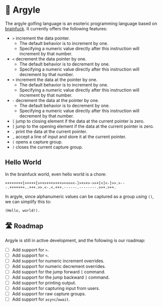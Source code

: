 # 🌈 Argyle

The argyle golfing language is an esoteric programming language based on [brainfuck](https://en.wikipedia.org/wiki/Brainfuck#:~:text=The%20language%27s%20name%20is%20a,the%20boundaries%20of%20computer%20programming.). It currently offers the following features:

- `>` increment the data pointer.
  - The default behavior is to increment by one.
  - Specifying a numeric value directly after this instruction will increment by that number.
- `<` decrement the data pointer by one.
  - The default behavior is to decrement by one.
  - Specifying a numeric value directly after this instruction will decrement by that number.
- `+` increment the data at the pointer by one.
  - The default behavior is to increment by one.
  - Specifying a numeric value directly after this instruction will increment by that number.
- `-` decrement the data at the pointer by one.
  - The default behavior is to decrement by one.
  - Specifying a numeric value directly after this instruction will decrement by that number.
- `[` jump to closing element if the data at the current pointer is zero.
- `]` jump to the opening element if the data at the current pointer is zero.
- `.` print the data at the current pointer.
- `,` accept a line of input and store it at the current pointer.
- `(` opens a capture group.
- `)` closes the current capture group.

## Hello World

In the brainfuck world, even hello world is a chore:

```brainfuck
++++++++[>++++[>++>+++>+++>+<<<<-]>+>+>->>+[<]<-]>>.>---.+++++++..+++.>>.<-.<.+++.------.--------.>>+.>++.
```

In argyle, since alphanumeric values can be captured as a group using `()`, we can simplify this to:

```argyle
(Hello, world!).
```

## 🛣️ Roadmap

Argyle is still in active development, and the following is our roadmap:

- [ ] Add support for `>`.
- [ ] Add support for `<`.
- [ ] Add support for numeric increment overrides.
- [ ] Add support for numeric decrement overrides.
- [ ] Add support for the jump forward `[` command.
- [ ] Add support for the jump backward `]` command.
- [ ] Add support for printing output.
- [ ] Add support for capturing input from users.
- [ ] Add support for raw capture groups.
- [ ] Add support for `async`/`await`.
